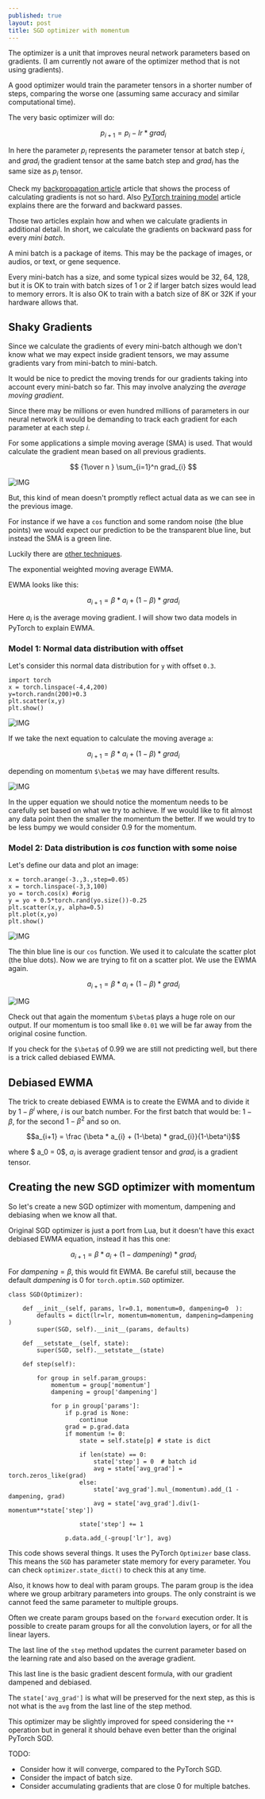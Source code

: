 ```yaml
---
published: true
layout: post
title: SGD optimizer with momentum
---
```

The optimizer is a unit that improves neural network parameters based on gradients. (I am currently not aware of the optimizer method that is not using gradients).
 
A good optimizer would train the parameter tensors in a shorter number of steps, comparing the worse one (assuming same accuracy and similar computational time).
 
The very basic optimizer will do:
 
$$ p_{i+1} = p_{i} - lr * grad_{i} $$
 
In here the parameter $p_{i}$ represents the parameter tensor at batch step $i$, and $grad_{i}$ the gradient tensor at the same batch step and $grad_{i}$ has the same size as $p_i$ tensor.
 
Check my [backpropagation article](https://dejanbatanjac.github.io/2019/01/30/Backpropagation-honorable-notes.html) article that shows the process of calculating gradients is not so hard. Also [PyTorch training model](https://dejanbatanjac.github.io/2019/02/15/PyTorch-training-model.html) article explains there are the forward and backward passes.
 
Those two articles explain how and when we calculate gradients in additional detail. In short, we calculate the gradients on backward pass for every *mini batch*.
 
A mini batch is a package of items. This may be the package of images, or audios, or text, or gene sequence. 
 
Every mini-batch has a size, and some typical sizes would be 32, 64, 128, but it is OK to train with batch sizes of 1 or 2 if larger batch sizes would lead to memory errors. It is also OK to train with a batch size of 8K or 32K if your hardware allows that.
 
## Shaky Gradients
 
Since we calculate the gradients of every mini-batch although we don't know what we may expect inside gradient tensors, we may assume gradients vary from mini-batch to mini-batch.
 
It would be nice to predict the moving trends for our gradients taking into account every mini-batch so far. This may involve analyzing the *average moving gradient*.
 
Since there may be millions or even hundred millions of parameters in our neural network it would be demanding to track each gradient for each parameter at each step $i$.
 
For some applications a simple moving average (SMA) is used. That would calculate the gradient mean based on all previous gradients.
 
$$ {1\over n } \sum_{i=1}^n grad_{i}  $$
 
![IMG](/images/momentum5.png)
 
But, this kind of mean doesn't promptly reflect actual data as we can see in the previous image.
 
For instance if we have a `cos` function and some random noise (the blue points) we would expect our prediction to be the transparent blue line, but instead the SMA is a green line.
 
Luckily there are [other techniques](https://en.wikipedia.org/wiki/Moving_average).
 
The exponential weighted moving average EWMA.
 
EWMA looks like this:
 
$$a_{i+1} = \beta * a_i + (1-\beta) * grad_{i}$$
 
Here $a_i$ is the average moving gradient. I will show two data models in PyTorch to explain EWMA.
 
### Model 1: Normal data distribution with offset
 
Let's consider this normal data distribution for `y` with offset `0.3`.
```
import torch
x = torch.linspace(-4,4,200)
y=torch.randn(200)+0.3
plt.scatter(x,y)
plt.show()
```
 
![IMG](/images/momentum1.png)
 
If we take the next equation to calculate the moving average `a`:
 
$$a_{i+1} = \beta * a_i + (1-\beta) * grad_{i}$$
 
depending on momentum `$\beta$` we may have different results.
 
![IMG](/images/momentum2.gif)
 
In the upper equation we should notice the momentum needs to be carefully set based on what we try to achieve. If we would like to fit almost any data point then the smaller the momentum the better. If we would try to be less bumpy we would consider 0.9 for the momentum.
 
 
### Model 2: Data distribution is *cos* function with some noise
 
Let's define our data and plot an image:
 
```
x = torch.arange(-3.,3.,step=0.05)
x = torch.linspace(-3,3,100)
yo = torch.cos(x) #orig
y = yo + 0.5*torch.rand(yo.size())-0.25
plt.scatter(x,y, alpha=0.5)
plt.plot(x,yo)
plt.show()
```
 
![IMG](/images/momentum3.png)
 
The thin blue line is our `cos` function. We used it to calculate the scatter plot (the blue dots). Now we are trying to fit on a scatter plot. We use the EWMA again.
 
$$a_{i+1} = \beta * a_i + (1-\beta) * grad_{i}$$
 
 
![IMG](/images/momentum4.gif)
 
Check out that again the momentum `$\beta$` plays a huge role on our output. If our momentum is too small like `0.01` we will be far away from the original cosine function.
 
If you check for the `$\beta$` of 0.99 we are still not predicting well, but there is a trick called debiased EWMA.
 
 
## Debiased EWMA
 
The trick to create debiased EWMA is to create the EWMA and to divide it by $1-\beta^i$ where, $i$ is our batch number. For the first batch that would be: $1-\beta$, for the second $1-\beta^2$  and so on.
 
$$a_{i+1} = \frac {\beta * a_{i} + (1-\beta) * grad_{i}}{1-\beta^i}$$
 
where $ a_0 = 0$, $a_i$ is average gradient tensor and $grad_i$ is a gradient tensor.
 
## Creating the new SGD optimizer with momentum
 
So let's create a new SGD optimizer with momentum, dampening and debiasing when we know all that.
 
Original SGD optimizer is just a port from Lua, but it doesn't have this exact debiased EWMA equation, instead it has this one:
 
$$a_{i+1} = \beta * a_{i} + (1-dampening) * grad_{i}$$
 
For $dampening = \beta$, this would fit EWMA. Be careful still, because the default $dampening$ is 0 for `torch.optim.SGD` optimizer.
 
```
class SGD(Optimizer): 
   
    def __init__(self, params, lr=0.1, momentum=0, dampening=0  ):        
        defaults = dict(lr=lr, momentum=momentum, dampening=dampening  )
        super(SGD, self).__init__(params, defaults)        
 
    def __setstate__(self, state):
        super(SGD, self).__setstate__(state)
 
    def step(self):       
        
        for group in self.param_groups:
            momentum = group['momentum']
            dampening = group['dampening'] 
            
            for p in group['params']:
                if p.grad is None:
                    continue
                grad = p.grad.data
                if momentum != 0:
                    state = self.state[p] # state is dict 
 
                    if len(state) == 0:                                            
                        state['step'] = 0  # batch id
                        avg = state['avg_grad'] = torch.zeros_like(grad)                    
                    else:                        
                        state['avg_grad'].mul_(momentum).add_(1 - dampening, grad)                        
                        avg = state['avg_grad'].div(1-momentum**state['step'])
                        
                    state['step'] += 1                    
 
                p.data.add_(-group['lr'], avg)   
```                
 
This code shows several things. It uses the PyTorch `Optimizer` base class. This means the `SGD` has parameter state memory for every parameter.
You can check `optimizer.state_dict()` to check this at any time.
 
Also, it knows how to deal with param groups. The param group is the idea where we group arbitrary parameters into groups. The only constraint is we cannot feed the same parameter to multiple groups.
 
Often we create param groups based on the `forward` execution order.
It is possible to create param groups for all the convolution layers, or for all the linear layers.
 
The last line of the `step` method updates the current parameter based on the learning rate and also based on the average gradient. 
 
This last line is the basic gradient descent formula, with our gradient dampened and debiased.
 
The `state['avg_grad']` is what will be preserved for the next step, as this is not what is the `avg` from the last line of the step method.
 
This optimizer may be slightly improved for speed considering the `**` operation but in general it should behave even better than the original PyTorch SGD.
 
TODO:
* Consider how it will converge, compared to the PyTorch SGD.
* Consider the impact of batch size.
* Consider accumulating gradients that are close 0 for multiple batches.
 
 

